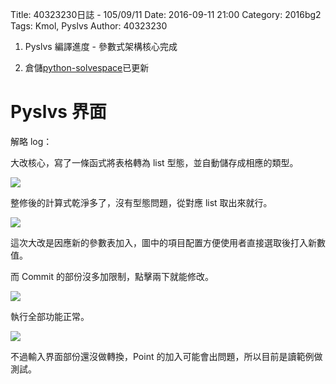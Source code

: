 Title: 40323230日誌 - 105/09/11
Date: 2016-09-11 21:00
Category: 2016bg2
Tags: Kmol, Pyslvs
Author: 40323230

1. Pyslvs 編譯進度 - 參數式架構核心完成

1. 倉儲[python-solvespace](https://github.com/40323230/python-solvespace"github.com")已更新

<!-- PELICAN_END_SUMMARY -->

Pyslvs 界面
===

解略 log：

大改核心，寫了一條函式將表格轉為 list 型態，並自動儲存成相應的類型。

<img src="http://i.imgur.com/1hV4XYP.png" >

整修後的計算式乾淨多了，沒有型態問題，從對應 list 取出來就行。

<img src="http://i.imgur.com/DBaMWdj.png" >

這次大改是因應新的參數表加入，圖中的項目配置方便使用者直接選取後打入新數值。

而 Commit 的部份沒多加限制，點擊兩下就能修改。

<img src="http://i.imgur.com/yz2lXJN.png" >

執行全部功能正常。

<img src="http://i.imgur.com/yX0WKvb.png" >

不過輸入界面部份還沒做轉換，Point 的加入可能會出問題，所以目前是讀範例做測試。
